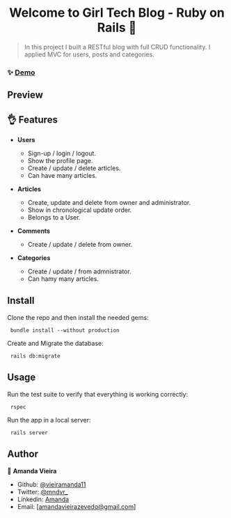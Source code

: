 <h1 align="center">Welcome to Girl Tech Blog - Ruby on Rails 👋</h1>

> In this project I built a RESTful blog with full CRUD functionality. I applied MVC for users, posts and categories. 


### ✨ [Demo](https://girl-tech-blog.herokuapp.com/)

## Preview

## 👌 Features

- **Users**
  - Sign-up / login / logout.
  - Show the profile page.
  - Create / update / delete articles.
  - Can have many articles.

- **Articles**
  - Create, update and delete from owner and administrator.
  - Show in chronological update order.
  - Belongs to a User.

- **Comments**
  - Create / update / delete from owner.
  
  
- **Categories**
  - Create / update / from admnistrator.
  - Can hamy many articles.
  
## Install

Clone the repo and then install the needed gems:

```console
 bundle install --without production
```

Create and Migrate the database:

```console
 rails db:migrate
```

## Usage

Run the test suite to verify that everything is working correctly:

```console
 rspec
```

Run the app in a local server:

```console
 rails server
```


## Author

👤 **Amanda Vieira**

- Github: [@vieiramanda11](https://github.com/vieiramanda11)
- Twitter: [@mndvr_](https://twitter.com/mndvr_)
- Linkedin: [Amanda](https://www.linkedin.com/in/amandavieira23/)
- Email: [amandavieirazevedo@gmail.com]
